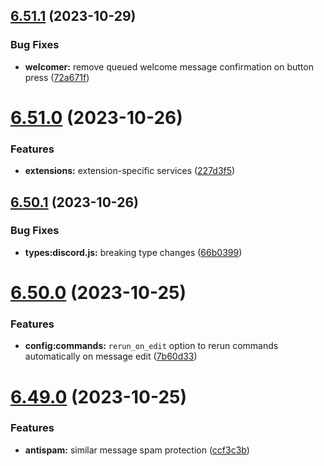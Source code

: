 ## [6.51.1](https://github.com/onesoft-sudo/sudobot/compare/v6.51.0...v6.51.1) (2023-10-29)


### Bug Fixes

* **welcomer:** remove queued welcome message confirmation on button press ([72a671f](https://github.com/onesoft-sudo/sudobot/commit/72a671f27e38307cbce90937927815a75a1d45a0))



# [6.51.0](https://github.com/onesoft-sudo/sudobot/compare/v6.50.1...v6.51.0) (2023-10-26)


### Features

* **extensions:** extension-specific services ([227d3f5](https://github.com/onesoft-sudo/sudobot/commit/227d3f563be3ea24d3b208cd416b8e9b98a0b791))



## [6.50.1](https://github.com/onesoft-sudo/sudobot/compare/v6.50.0...v6.50.1) (2023-10-26)


### Bug Fixes

* **types:discord.js:** breaking type changes ([66b0399](https://github.com/onesoft-sudo/sudobot/commit/66b039944455553dd3ad2a89a9093695d44467e8))



# [6.50.0](https://github.com/onesoft-sudo/sudobot/compare/v6.49.0...v6.50.0) (2023-10-25)


### Features

* **config:commands:** `rerun_on_edit` option to rerun commands automatically on message edit ([7b60d33](https://github.com/onesoft-sudo/sudobot/commit/7b60d33ba1df1d32f34a9a9541ae24c6ec2207bf))



# [6.49.0](https://github.com/onesoft-sudo/sudobot/compare/v6.48.0...v6.49.0) (2023-10-25)


### Features

* **antispam:** similar message spam protection ([ccf3c3b](https://github.com/onesoft-sudo/sudobot/commit/ccf3c3b35ad2132a448676548895087e09556aa6))



